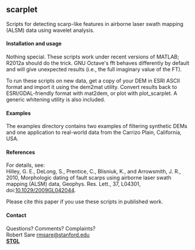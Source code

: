 ## scarplet
Scripts for detecting scarp-like features in airborne laser swath mapping (ALSM) data using wavelet analysis.

#### Installation and usage
Nothing special. These scripts work under recent versions of MATLAB; R2012a should do the trick. GNU Octave's fft behaves differently by default and will give unexpected results (i.e., the full imaginary value of the FT).

To run these scripts on new data, get a copy of your DEM in ESRI ASCII format and import it using the dem2mat utility. Convert results back to ESRI/GDAL-friendly format with mat2dem, or plot with plot_scarplet. A generic whitening utility is also included. 


#### Examples
The examples directory contains two examples of filtering synthetic DEMs and one application to real-world data from the Carrizo Plain, California, USA. 

#### References
For details, see:  
Hilley, G. E., DeLong, S., Prentice, C., Blisniuk, K., and Arrowsmith, J. R., 2010, Morphologic dating of fault scarps using airborne laser swath mapping (ALSM) data, Geophys. Res. Lett., 37, L04301, doi:[10.1029/2009GL042044](http://dx.doi.org/10.1029/2009GL042044).

Please cite this paper if you use these scripts in published work.

#### Contact
Questions? Comments? Complaints?  
Robert Sare [rmsare@stanford.edu](mailto:rmsare@NOSPAMstanford.edu)  
**[STGL](https://pangea.stanford.edu/researchgroups/tectonicgeomorph/)**
